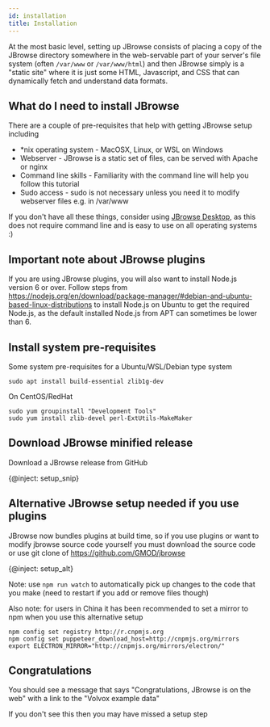 ```yaml
---
id: installation
title: Installation
---
```


At the most basic level, setting up JBrowse consists of placing a copy of the
JBrowse directory somewhere in the web-servable part of your server's file
system (often `/var/www` or `/var/www/html`) and then JBrowse simply is a
"static site" where it is just some HTML, Javascript, and CSS that can
dynamically fetch and understand data formats.

## What do I need to install JBrowse

There are a couple of pre-requisites that help with getting JBrowse setup
including

- \*nix operating system - MacOSX, Linux, or WSL on Windows
- Webserver - JBrowse is a static set of files, can be served with Apache or
  nginx
- Command line skills - Familiarity with the command line will help you follow
  this tutorial
- Sudo access - sudo is not necessary unless you need it to modify webserver
  files e.g. in /var/www

If you don't have all these things, consider using
[JBrowse Desktop](jbrowse_desktop.html), as this does not require command line
and is easy to use on all operating systems :)

## Important note about JBrowse plugins

If you are using JBrowse plugins, you will also want to install Node.js version
6 or over. Follow steps from
https://nodejs.org/en/download/package-manager/#debian-and-ubuntu-based-linux-distributions
to install Node.js on Ubuntu to get the required Node.js, as the default
installed Node.js from APT can sometimes be lower than 6.

## Install system pre-requisites

Some system pre-requisites for a Ubuntu/WSL/Debian type system

    sudo apt install build-essential zlib1g-dev

On CentOS/RedHat

    sudo yum groupinstall "Development Tools"
    sudo yum install zlib-devel perl-ExtUtils-MakeMaker

## Download JBrowse minified release

Download a JBrowse release from GitHub

{@inject: setup_snip}

## Alternative JBrowse setup needed if you use plugins

JBrowse now bundles plugins at build time, so if you use plugins or want to
modify jbrowse source code yourself you must download the source code or use git
clone of https://github.com/GMOD/jbrowse

{@inject: setup_alt}

Note: use `npm run watch` to automatically pick up changes to the code that you
make (need to restart if you add or remove files though)

Also note: for users in China it has been recommended to set a mirror to npm
when you use this alternative setup

    npm config set registry http://r.cnpmjs.org
    npm config set puppeteer_download_host=http://cnpmjs.org/mirrors
    export ELECTRON_MIRROR="http://cnpmjs.org/mirrors/electron/"

## Congratulations

You should see a message that says "Congratulations, JBrowse is on the web" with
a link to the "Volvox example data"

If you don't see this then you may have missed a setup step
